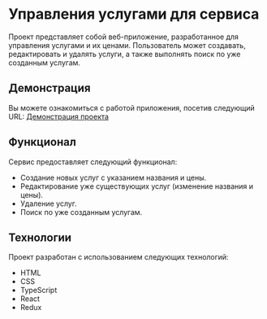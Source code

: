 # Управления услугами для сервиса

Проект представляет собой веб-приложение, разработанное для управления услугами и их ценами. Пользователь может создавать, редактировать и удалять услуги, а также выполнять поиск по уже созданным услугам.

## Демонстрация
Вы можете ознакомиться с работой приложения, посетив следующий URL: [Демонстрация проекта](https://nikamurs.github.io/redux/)

## Функционал
Сервис предоставляет следующий функционал:
- Создание новых услуг с указанием названия и цены.
- Редактирование уже существующих услуг (изменение названия и цены).
- Удаление услуг.
- Поиск по уже созданным услугам.

## Технологии
Проект разработан с использованием следующих технологий:
- HTML
- CSS
- TypeScript
- React
- Redux

